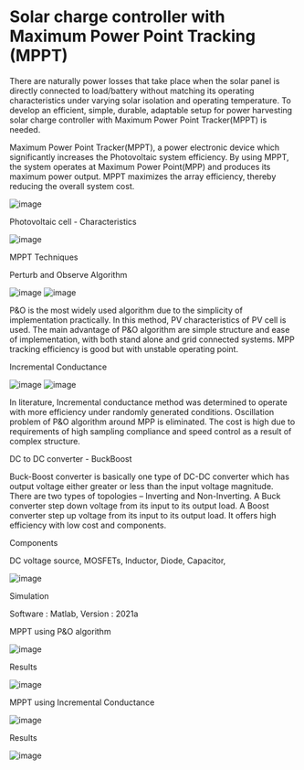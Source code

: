 # Solar charge controller with Maximum Power Point Tracking (MPPT)
There are naturally power losses that take place when the solar panel is directly connected to load/battery without matching its operating characteristics under varying solar isolation and operating temperature.
To develop an efficient, simple, durable, adaptable setup for power harvesting solar charge controller with Maximum Power Point Tracker(MPPT) is needed.


Maximum Power Point Tracker(MPPT), a power electronic device which significantly increases the Photovoltaic system efficiency.
By using MPPT, the system operates at Maximum Power Point(MPP) and produces its maximum power output.
MPPT maximizes the array efficiency, thereby reducing the overall system cost.

![image](https://user-images.githubusercontent.com/87081314/126138731-f442574f-d273-494b-878a-a72741259489.png)

Photovoltaic cell - Characteristics

![image](https://user-images.githubusercontent.com/87081314/126138977-a428286b-4f05-454a-bf54-ff2ea2233f63.png)


MPPT Techniques

Perturb and Observe Algorithm

![image](https://user-images.githubusercontent.com/87081314/126139403-4066688c-8876-4f98-a13c-baec8a4ce34b.png)
![image](https://user-images.githubusercontent.com/87081314/126139475-568845b8-bf68-4bad-8cd7-2dc04b8fa3b3.png)

P&O is the most widely used algorithm due to the simplicity of implementation practically.
In this method, PV characteristics of PV cell is used.
The main advantage of P&O algorithm are simple structure and ease of implementation, with both stand alone and grid connected systems.
MPP tracking efficiency is good but with unstable operating point.

Incremental Conductance

![image](https://user-images.githubusercontent.com/87081314/126140177-4bac4db7-e43f-4aa6-879a-ed7a70cb841f.png)
![image](https://user-images.githubusercontent.com/87081314/126140232-ffa454b4-0394-4386-984d-518f165532f6.png)

In literature, Incremental conductance method was determined to operate with more efficiency under randomly generated conditions.
Oscillation problem of P&O algorithm around MPP is eliminated.
The cost is high due to requirements of high sampling compliance and speed control as a result of complex structure.

DC to DC converter - BuckBoost

Buck-Boost converter is basically one type of DC-DC converter which has output voltage either greater or less than the input voltage magnitude.
There are two types of topologies – Inverting and Non-Inverting.
A Buck converter step down voltage from its input to its output load.
A Boost converter step up voltage from its input to its output load.
It offers high efficiency with low cost and components.

Components

DC voltage source,
MOSFETs,
Inductor,
Diode,
Capacitor,

![image](https://user-images.githubusercontent.com/87081314/126140816-d375dbf4-d95f-457b-8590-b79140e4af79.png)

Simulation

Software : Matlab,
Version : 2021a

MPPT using P&O algorithm

![image](https://user-images.githubusercontent.com/87081314/126141565-562727ec-4eb1-468f-9177-ea6e87931c11.png)

Results

![image](https://user-images.githubusercontent.com/87081314/126141650-be224415-c3f1-47cd-ad21-44980aca2fdf.png)

MPPT using Incremental Conductance

![image](https://user-images.githubusercontent.com/87081314/126142058-6d2f3383-a963-4e5a-80e3-e3e742c47142.png)

Results

![image](https://user-images.githubusercontent.com/87081314/126142117-8e573a07-011a-4756-b160-05ab997ff3d0.png)

















